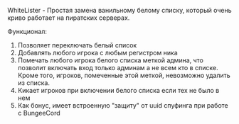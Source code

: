 WhiteLister - Простая замена ванильному белому списку, который очень криво работает на пиратских серверах.

Функционал:
1. Позволяет переключать белый список
2. Добавлять любого игрока с любым регистром ника
3. Помечать любого игрока белого списка меткой админа, что позволит включать вход только админам а не всем кто в списке. Кроме того, игроков, помеченные этой меткой, невозможно удалить из списка.
4. Кикает игроков при включении белого списка если тех не было в нем
5. Как бонус, имеет встроенную "защиту" от uuid спуфинга при работе с BungeeCord